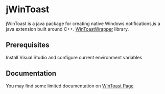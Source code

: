 # jWinToast
jWinToast is a java package for creating native Windows notifications,is a java extension built around C++.
[WinToastWrapper](https://github.com/ootime/WinToastWrapper) library.

## Prerequisites

Install Visual Studio and configure current environment variables
## Documentation

You may find some limited documentation on [WinToast Page](https://github.com/mohabouje/WinToast)
